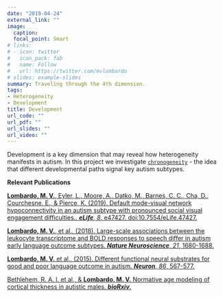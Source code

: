 ```yaml
---
date: "2019-04-24"
external_link: ""
image:
  caption: 
  focal_point: Smart
# links:
# - icon: twitter
#   icon_pack: fab
#   name: Follow
#   url: https://twitter.com/mvlombardo
# slides: example-slides
summary: Traveling through the 4th dimension.
tags:
- Heterogeneity
- Development
title: Development
url_code: ""
url_pdf: ""
url_slides: ""
url_video: ""
---
```


Development is a key dimension that may reveal how heterogeneity manifests in autism. In this project we investigate [`chronogeneity`](https://onlinelibrary.wiley.com/doi/full/10.1111/jcpp.12690) - the idea that different developmental paths signal key autism subtypes.


**Relevant Publications**

[**Lombardo, M. V.**, Eyler, L., Moore, A., Datko, M., Barnes, C. C., Cha, D., Courchesne, E., & Pierce, K. (2019). Default mode-visual network hypoconnectivity in an autism subtype with pronounced social visual engagement difficulties.. ***eLife***, *8*, e47427. doi:10.7554/eLife.47427.](https://elifesciences.org/articles/47427)

[**Lombardo, M. V.**, et al., (2018). Large-scale associations between the leukocyte transcriptome and BOLD responses to speech differ in autism early language outcome subtypes. ***Nature Neuroscience***, *21*, 1680-1688.](https://www.nature.com/articles/s41593-018-0281-3)

[**Lombardo, M. V.** et al., (2015). Different functional neural substrates for good and poor language outcome in autism. ***Neuron***, *86*, 567-577.](https://www.sciencedirect.com/science/article/pii/S0896627315002196)

[Bethlehem, R. A. I. et al., & **Lombardo, M. V.** Normative age modeling of cortical thickness in autistic males. ***bioRxiv***.](https://www.biorxiv.org/content/10.1101/252593v3)
